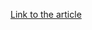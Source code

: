 [Link to the article](https://www.cisa.gov/news-events/alerts/2025/07/17/cisa-releases-three-industrial-control-systems-advisories)
